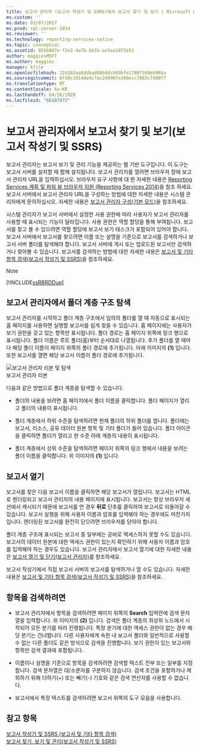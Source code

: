 ```yaml
---
title: 보고서 관리자 (보고서 작성기 및 SSRS)에서 보고서 찾기 및 보기 | Microsoft Docs
ms.custom: ''
ms.date: 03/07/2017
ms.prod: sql-server-2014
ms.reviewer: ''
ms.technology: reporting-services-native
ms.topic: conceptual
ms.assetid: 8556807e-f2e2-4a7b-bb1b-ac5ea1872e51
author: maggiesMSFT
ms.author: maggies
manager: kfile
ms.openlocfilehash: 22d183aa8ddbad06b0dc949bfe1780f360eb96ba
ms.sourcegitcommit: 6fd8c1914de4c7ac24900fe388ecc7883c740077
ms.translationtype: MT
ms.contentlocale: ko-KR
ms.lasthandoff: 04/26/2020
ms.locfileid: "66107872"
---
```

# <a name="finding-and-viewing-reports-in-report-manager-report-builder-and-ssrs"></a>보고서 관리자에서 보고서 찾기 및 보기(보고서 작성기 및 SSRS)
  보고서 관리자는 보고서 보기 및 관리 기능을 제공하는 웹 기반 도구입니다. 이 도구는 보고서 서버를 설치할 때 함께 설치됩니다. 보고서 관리자를 열려면 브라우저 창에 보고서 관리자 URL을 입력하십시오. 브라우저 요구 사항에 대 한 자세한 내용은 [Reporting Services 계획 및 파워 뷰 브라우저 지원 &#40;Reporting Services 2014&#41;](../browser-support-for-reporting-services-and-power-view.md)을 참조 하세요. 보고서 서버에서 보고서 관리자 URL을 구성하는 방법에 대한 자세한 내용은 시스템 관리자에게 문의하십시오. 자세한 내용은 [보고서 관리자 구성&#40;기본 모드&#41;](../report-server/configure-web-portal.md)을 참조하세요.  
  
 시스템 관리자가 보고서 서버에서 설정한 사용 권한에 따라 사용자가 보고서 관리자를 사용할 때 표시되는 기능이 달라집니다. 사용 권한은 역할 할당을 통해 부여됩니다. 보고서를 찾고 볼 수 있으려면 역할 할당에 보고서 보기 태스크가 포함되어 있어야 합니다. 보고서 서버에서 보고서를 찾으려면 이름 또는 설명을 기준으로 보고서를 검색하거나 보고서 서버 폴더를 탐색해야 합니다. 보고서 서버에 게시 또는 업로드된 보고서만 검색하거나 찾아볼 수 있습니다. 보고서를 검색하는 방법에 대한 자세한 내용은 [보고서 및 기타 항목 검색&#40;보고서 작성기 및 SSRS&#41;](searching-for-reports-and-other-items-report-builder-and-ssrs.md)을 참조하세요.  
  
> [!NOTE]  
>  [!INCLUDE[ssRBRDDup](../../includes/ssrbrddup-md.md)]  
  
## <a name="navigating-the-folder-hierarchy-in-report-manager"></a>보고서 관리자에서 폴더 계층 구조 탐색  
 보고서 관리자를 시작하고 폴더 계층 구조에서 임의의 폴더를 열 때 자동으로 표시되는 홈 페이지를 사용하면 실행할 보고서를 쉽게 찾을 수 있습니다. 홈 페이지에는 사용자가 보기 권한을 갖고 있는 항목만 표시됩니다. 폴더 경로는 홈 페이지 위쪽에 링크 행으로 표시됩니다. 폴더 이름은 루트 폴더(홈)부터 순서대로 나열됩니다. 추가 폴더를 열 때마다 해당 폴더 이름이 페이지 위쪽의 폴더 경로에 추가됩니다. 아래 이미지의 **(1)** 입니다. 또한 보고서를 열면 해당 보고서 이름이 폴더 경로에 추가됩니다.  
  
 ![보고서 관리자 리본 및 탐색](../media/rs-reportmanager-ribbon.gif "보고서 관리자 리본 및 탐색")  
보고서 관리자 리본  
  
 다음과 같은 방법으로 폴더 계층을 탐색할 수 있습니다.  
  
-   폴더의 내용을 보려면 홈 페이지에서 폴더 이름을 클릭합니다. 폴더 페이지가 열리고 폴더의 내용이 표시됩니다.  
  
-   폴더 계층에서 하위 수준을 탐색하려면 현재 폴더의 하위 폴더를 엽니다. 폴더에는 보고서, 리소스, 공유 데이터 원본 항목 및 기타 폴더가 들어 있습니다. 폴더 아이콘을 클릭하면 폴더가 열리고 한 수준 아래 계층의 내용이 표시됩니다.  
  
-   폴더 계층에서 상위 수준을 탐색하려면 페이지 위쪽의 링크 행에서 내용을 보려는 폴더 이름을 클릭합니다. 위 이미지의 **(1)** 입니다.  
  
## <a name="opening-a-report"></a>보고서 열기  
 보고서를 찾은 다음 보고서 이름을 클릭하면 해당 보고서가 열립니다. 보고서는 HTML로 렌더링되고 보고서 관리자의 내용 페이지에 표시됩니다. 보고서는 항상 브라우저 세션에서 캐시되기 때문에 보고서를 연 경우 **뒤로** 단추를 클릭하여 보고서로 되돌아갈 수 있습니다. 보고서 실행을 위해 사용자 이름과 암호를 입력해야 하는 경우에도 마찬가지입니다. 렌더링된 보고서를 완전히 닫으려면 브라우저를 닫아야 합니다.  
  
 폴더 계층 구조에 표시되는 보고서 중 일부에는 곧바로 액세스하지 못할 수도 있습니다. 보고서의 데이터 원본에 대한 액세스 권한이 있는지 확인하기 위해 사용자 이름과 암호를 입력해야 하는 경우도 있습니다. 보고서 관리자에서 보고서 열기에 대한 자세한 내용은 [보고서 열기 및 닫기&#40;보고서 관리자&#41;](../reports/open-and-close-a-report-report-manager.md)를 참조하세요.  
  
 보고서 작성기에서 직접 보고서 서버의 보고서를 탐색하거나 열 수도 있습니다. 자세한 내용은 [보고서 및 기타 항목 검색&#40;보고서 작성기 및 SSRS&#41;](searching-for-reports-and-other-items-report-builder-and-ssrs.md)을 참조하세요.  
  
## <a name="to-search-for-a-items"></a>항목을 검색하려면  
  
-   보고서 관리자에서 항목을 검색하려면 페이지 위쪽의 **Search** 입력란에 검색 문자열을 입력합니다. 위 이미지의 **(2)** 입니다. 검색은 폴더 계층의 최상위 노드에서 시작되어 모든 분기를 따라 진행됩니다. 특정 분기에 대한 액세스 권한이 없는 경우 해당 분기는 건너뜁니다. 다른 사용자에게 속한 내 보고서 폴더와 일반적으로 사용할 수 없는 다른 폴더도 같은 방식으로 검색을 진행합니다. 보기 권한이 있는 보고서와 항목만 검색 결과에 포함됩니다.  
  
-   이름이나 설명을 기준으로 항목을 검색하려면 검색할 텍스트 전부 또는 일부를 지정합니다. 검색 문자열은 대/소문자를 구분하지 않습니다. 검색 조건을 포함하거나 제외하기 위해 더하기(+) 또는 빼기(-) 기호와 같은 검색 연산자를 사용할 수 없습니다.  
  
-   보고서에서 특정 텍스트를 검색하려면 보고서 위쪽의 도구 모음을 사용합니다.  
  
## <a name="see-also"></a>참고 항목  
 [보고서 작성기 및 SSRS &#40;보고서 및 기타 항목 검색&#41;](searching-for-reports-and-other-items-report-builder-and-ssrs.md)   
 [보고서 찾기, 보기 및 관리&#40;보고서 작성기 및 SSRS&#41;](finding-viewing-and-managing-reports-report-builder-and-ssrs.md)  
  
  

